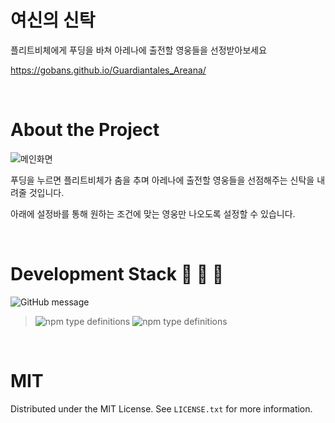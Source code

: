 # 여신의 신탁

플리트비체에게 푸딩을 바쳐 아레나에 출전할 영웅들을 선정받아보세요

https://gobans.github.io/Guardiantales_Areana/

<br/>


# About the Project

![메인화면](https://user-images.githubusercontent.com/56781342/144855574-1e8c0f9a-9640-4bc0-92c9-5c1fcc4276ce.PNG)

푸딩을 누르면 플리트비체가 춤을 추며 아레나에 출전할 영웅들을 선점해주는 신탁을 내려줄 것입니다.

아래에 설정바를 통해 원하는 조건에 맞는 영웅만 나오도록 설정할 수 있습니다.

<br/>

# Development Stack :construction_worker: :wrench: :hammer:
![GitHub message](https://img.shields.io/badge/STACK-FRONT-lightgrey?style=for-the-badge)
>![npm type definitions](https://img.shields.io/badge/Front--end-javascript-yellow?style=flat-square&logo=JAVAscript)
![npm type definitions](https://img.shields.io/badge/Front--end-react-blue?style=flat-square&logo=react)

<br/>

# MIT
Distributed under the MIT License. See `LICENSE.txt` for more information.
